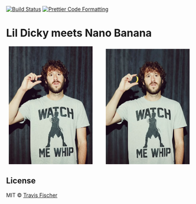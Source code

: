 <p>
  <a href="https://github.com/transitive-bullshit/lil-dicky-nano-banana/actions/workflows/main.yml"><img alt="Build Status" src="https://github.com/transitive-bullshit/lil-dicky-nano-banana/actions/workflows/main.yml/badge.svg" /></a>
  <a href="https://prettier.io"><img alt="Prettier Code Formatting" src="https://img.shields.io/badge/code_style-prettier-brightgreen.svg" /></a>
</p>

# Lil Dicky meets Nano Banana <!-- omit from toc -->

<p align="center">
  <img alt="Original" src="https://raw.githubusercontent.com/transitive-bullshit/lil-dicky-nano-banana/main/media/lil-dicky.jpg" width="45%">
&nbsp; &nbsp; &nbsp; &nbsp;
  <img alt="Edited" src="https://raw.githubusercontent.com/transitive-bullshit/lil-dicky-nano-banana/main/media/out-lil-dicky-11-opt.jpg" width="45%">

</p>

## License

MIT © [Travis Fischer](https://x.com/transitive_bs)

